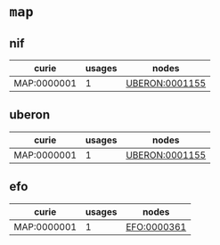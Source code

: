 # `map`

## nif

| curie       |   usages | nodes                                                           |
|-------------|----------|-----------------------------------------------------------------|
| MAP:0000001 |        1 | [UBERON:0001155](http://purl.obolibrary.org/obo/UBERON_0001155) |

## uberon

| curie       |   usages | nodes                                                           |
|-------------|----------|-----------------------------------------------------------------|
| MAP:0000001 |        1 | [UBERON:0001155](http://purl.obolibrary.org/obo/UBERON_0001155) |

## efo

| curie       |   usages | nodes                                               |
|-------------|----------|-----------------------------------------------------|
| MAP:0000001 |        1 | [EFO:0000361](http://www.ebi.ac.uk/efo/EFO_0000361) |

